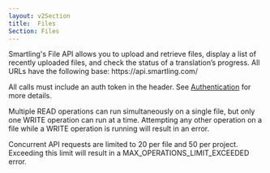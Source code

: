 ```yaml
---
layout: v2Section
title:  Files
Section: Files
---
```


<section>
<p>Smartling's File API allows you to upload and retrieve files, display a list of recently uploaded files, and check the status of a translation’s progress. All URLs have the following base: https://api.smartling.com/</p>

<p>All calls must include an auth token in the header. See <a href="/developers/API/v2/Authentication/">Authentication</a> for more details.</p>

<p>Multiple READ operations can run simultaneously on a single file, but only one WRITE operation can run at a time. Attempting any other operation on a file while a WRITE operation is running will result in an error.</p>

<p>Concurrent API requests are limited to 20 per file and 50 per project. Exceeding this limit will result in a MAX_OPERATIONS_LIMIT_EXCEEDED error.</p>
</section>